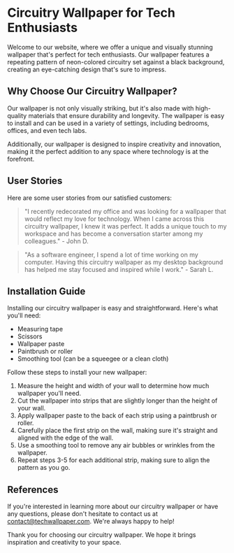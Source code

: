 <!--
Write me content for website with wallpaper which alt text is:

"A wallpaper with a repeating pattern of neon-colored circuitry, set against a black background."

The name/title of the page should not be 1:1 copy of the alt text but rather a real content of the website which is using this wallpaper.

- Use markdown format 
- Start with the heading
- The content should look like a real website 
- Include real sections like references, contact, user stories, etc. use things relevant to the page purpose.
- Feel free to use structure like headings, bullets, numbering, blockquotes, paragraphs, horizontal lines, etc.
- You can use formatting like bold or _italic_
- You can include UTF-8 emojis
- Links should be only #hash anchors (and you can refer to the document itself)
- Do not include images
-->

<!--font:Montserrat-->

# Circuitry Wallpaper for Tech Enthusiasts

Welcome to our website, where we offer a unique and visually stunning wallpaper that's perfect for tech enthusiasts. Our wallpaper features a repeating pattern of neon-colored circuitry set against a black background, creating an eye-catching design that's sure to impress.

## Why Choose Our Circuitry Wallpaper?

Our wallpaper is not only visually striking, but it's also made with high-quality materials that ensure durability and longevity. The wallpaper is easy to install and can be used in a variety of settings, including bedrooms, offices, and even tech labs.

Additionally, our wallpaper is designed to inspire creativity and innovation, making it the perfect addition to any space where technology is at the forefront.

## User Stories

Here are some user stories from our satisfied customers:

> "I recently redecorated my office and was looking for a wallpaper that would reflect my love for technology. When I came across this circuitry wallpaper, I knew it was perfect. It adds a unique touch to my workspace and has become a conversation starter among my colleagues." - John D.

> "As a software engineer, I spend a lot of time working on my computer. Having this circuitry wallpaper as my desktop background has helped me stay focused and inspired while I work." - Sarah L.

## Installation Guide

Installing our circuitry wallpaper is easy and straightforward. Here's what you'll need:

- Measuring tape
- Scissors
- Wallpaper paste
- Paintbrush or roller
- Smoothing tool (can be a squeegee or a clean cloth)

Follow these steps to install your new wallpaper:

1. Measure the height and width of your wall to determine how much wallpaper you'll need.
2. Cut the wallpaper into strips that are slightly longer than the height of your wall.
3. Apply wallpaper paste to the back of each strip using a paintbrush or roller.
4. Carefully place the first strip on the wall, making sure it's straight and aligned with the edge of the wall.
5. Use a smoothing tool to remove any air bubbles or wrinkles from the wallpaper.
6. Repeat steps 3-5 for each additional strip, making sure to align the pattern as you go.

## References

If you're interested in learning more about our circuitry wallpaper or have any questions, please don't hesitate to contact us at [contact@techwallpaper.com](mailto:contact@techwallpaper.com). We're always happy to help!

Thank you for choosing our circuitry wallpaper. We hope it brings inspiration and creativity to your space.
